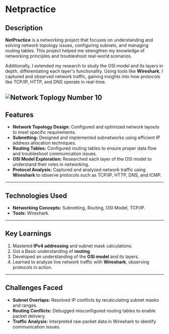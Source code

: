 # Netpractice

## Description

**NetPractice** is a networking project that focuses on understanding and solving network topology issues, 
configuring subnets, and managing routing tables. 
This project helped me strengthen my knowledge of networking principles and troubleshoot real-world scenarios.

Additionally, I extended my research to study the OSI model and its layers in depth, differentiating each layer's functionality.
Using tools like **Wireshark**, I captured and observed network traffic, gaining insights into how protocols like TCP/IP, HTTP, and DNS operate in real-time.


![Network Toplogy Number 10]()
---

##  Features

- **Network Topology Design:** Configured and optimized network layouts to meet specific requirements.
- **Subnetting:** Designed and implemented subnetworks using efficient IP address allocation techniques.
- **Routing Tables:** Configured routing tables to ensure proper data flow and troubleshoot communication issues.
- **OSI Model Exploration:** Researched each layer of the OSI model to understand their roles in networking.
- **Protocol Analysis:** Captured and analyzed network traffic using **Wireshark** to observe protocols such as TCP/IP, HTTP, DNS, and ICMP.

---

## Technologies Used

- **Networking Concepts:** Subnetting, Routing, OSI Model, TCP/IP.
- **Tools:** Wireshark.

---

##  Key Learnings

1. Mastered **IPv4 addressing** and subnet mask calculations.
2. Got a Basic understanding of **routing**.
3. Developed an understanding of the **OSI model** and its layers.
4. Learned to analyze live network traffic with **Wireshark**, observing protocols in action.

---

## Challenges Faced

- **Subnet Overlaps:** Resolved IP conflicts by recalculating subnet masks and ranges.
- **Routing Conflicts:** Debugged misconfigured routing tables to enable packet delivery.
- **Traffic Analysis:** Interpreted raw packet data in Wireshark to identify communication issues.

